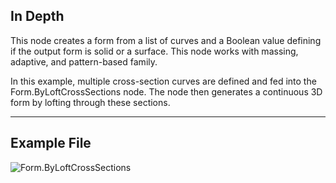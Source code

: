 ## In Depth
This node creates a form from a list of curves and a Boolean value defining if the output form is solid or a surface.  This node works with massing, adaptive, and pattern-based family.

In this example, multiple cross-section curves are defined and fed into the Form.ByLoftCrossSections node. The node then generates a continuous 3D form by lofting through these sections.  

___
## Example File

![Form.ByLoftCrossSections](./Revit.Elements.Form.ByLoftCrossSections_img.jpg)
